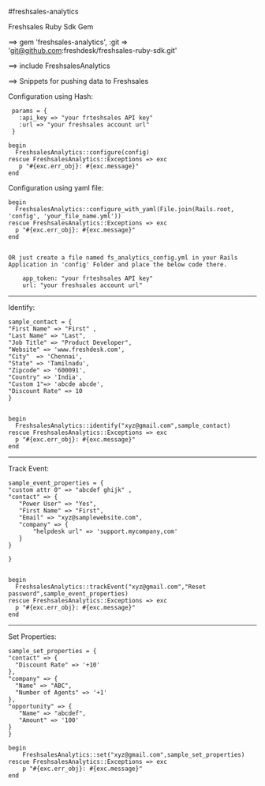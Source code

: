 
#freshsales-analytics 

Freshsales Ruby Sdk Gem

 ==> gem 'freshsales-analytics', :git => 'git@github.com:freshdesk/freshsales-ruby-sdk.git'
 
 ==> include FreshsalesAnalytics   

 ==> Snippets for pushing data to Freshsales

   Configuration using Hash:

     params = {
       :api_key => "your frteshsales API key"
       :url => "your freshsales account url"
     }

    begin 
      FreshsalesAnalytics::configure(config)
    rescue FreshsalesAnalytics::Exceptions => exc
       p "#{exc.err_obj}: #{exc.message}"
    end


   Configuration using yaml file:

    begin 
      FreshsalesAnalytics::configure_with_yaml(File.join(Rails.root, 'config', 'your_file_name.yml'))
    rescue FreshsalesAnalytics::Exceptions => exc
      p "#{exc.err_obj}: #{exc.message}"
    end  
    

    OR just create a file named fs_analytics_config.yml in your Rails Application in 'config' Folder and place the below code there.

        app_token: "your frteshsales API key"
        url: "your freshsales account url"

----------------------------------------------------------------------------------------------    
 
  Identify:
   
    sample_contact = {   
    "First Name" => "First" ,   
    "Last Name" => "Last",    
    "Job Title" => "Product Developer",   
    "Website" => 'www.freshdesk.com',    
    "City"  => 'Chennai',    
    "State" => 'Tamilnadu',    
    "Zipcode" => '600091',   
    "Country" => 'India',   
    "Custom 1"=> 'abcde abcde',    
    "Discount Rate" => 10
    }
    
    
    begin
      FreshsalesAnalytics::identify("xyz@gmail.com",sample_contact)
    rescue FreshsalesAnalytics::Exceptions => exc
      p "#{exc.err_obj}: #{exc.message}"
    end


-------------------------------------------------------------------------------------------------------

  Track Event:

    sample_event_properties = {
    "custom attr 0" => "abcdef ghijk" ,    
    "contact" => {    
       "Power User" => "Yes",      
       "First Name" => "First",       
       "Email" => "xyz@samplewebsite.com",
       "company" => {   
           "helpdesk url" => 'support.mycompany,com'       
       }
    }
    
    }
    
    
    begin
      FreshsalesAnalytics::trackEvent("xyz@gmail.com","Reset password",sample_event_properties)
    rescue FreshsalesAnalytics::Exceptions => exc
      p "#{exc.err_obj}: #{exc.message}"
    end

-------------------------------------------------------------------------------------------------------

  Set Properties:

    sample_set_properties = {
    "contact" => {
      "Discount Rate" => '+10'
    },
    "company" => {
      "Name" => "ABC",
      "Number of Agents" => '+1'
    },
    "opportunity" => {
       "Name" => "abcdef",
       "Amount" => '100'
    }
    }
                        
    begin
        FreshsalesAnalytics::set("xyz@gmail.com",sample_set_properties)
    rescue FreshsalesAnalytics::Exceptions => exc
        p "#{exc.err_obj}: #{exc.message}"
    end

